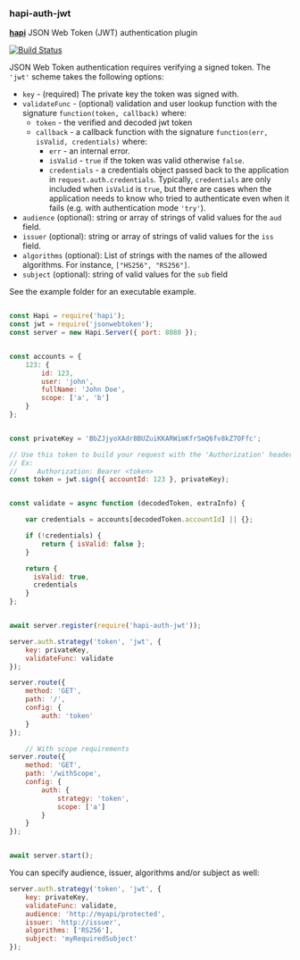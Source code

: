 ### hapi-auth-jwt

[**hapi**](https://github.com/spumko/hapi) JSON Web Token (JWT) authentication plugin

[![Build Status](https://travis-ci.org/ryanfitz/hapi-auth-jwt.png?branch=master)](https://travis-ci.org/ryanfitz/hapi-auth-jwt)

JSON Web Token authentication requires verifying a signed token. The `'jwt'` scheme takes the following options:

- `key` - (required) The private key the token was signed with.
- `validateFunc` - (optional) validation and user lookup function with the signature `function(token, callback)` where:
    - `token` - the verified and decoded jwt token
    - `callback` - a callback function with the signature `function(err, isValid, credentials)` where:
        - `err` - an internal error.
        - `isValid` - `true` if the token was valid otherwise `false`.
        - `credentials` - a credentials object passed back to the application in `request.auth.credentials`. Typically, `credentials` are only
          included when `isValid` is `true`, but there are cases when the application needs to know who tried to authenticate even when it fails
          (e.g. with authentication mode `'try'`).
- `audience` (optional): string or array of strings of valid values for the `aud` field.
- `issuer` (optional): string or array of strings of valid values for the `iss` field.
- `algorithms` (optional): List of strings with the names of the allowed algorithms. For instance, `["HS256", "RS256"]`.
- `subject` (optional): string of valid values for the `sub` field

See the example folder for an executable example.

```javascript

const Hapi = require('hapi');
const jwt = require('jsonwebtoken');
const server = new Hapi.Server({ port: 8080 });


const accounts = {
    123: {
        id: 123,
        user: 'john',
        fullName: 'John Doe',
        scope: ['a', 'b']
    }
};


const privateKey = 'BbZJjyoXAdr8BUZuiKKARWimKfrSmQ6fv8kZ7OFfc';

// Use this token to build your request with the 'Authorization' header.
// Ex:
//     Authorization: Bearer <token>
const token = jwt.sign({ accountId: 123 }, privateKey);


const validate = async function (decodedToken, extraInfo) {

    var credentials = accounts[decodedToken.accountId] || {};

    if (!credentials) {
        return { isValid: false };
    }

    return {
      isValid: true,
      credentials
    }
};


await server.register(require('hapi-auth-jwt'));

server.auth.strategy('token', 'jwt', {
    key: privateKey,
    validateFunc: validate
});

server.route({
    method: 'GET',
    path: '/',
    config: {
        auth: 'token'
    }
});

    // With scope requirements
server.route({
    method: 'GET',
    path: '/withScope',
    config: {
        auth: {
            strategy: 'token',
            scope: ['a']
        }
    }
});


await server.start();

```

You can specify audience, issuer, algorithms and/or subject as well:

```javascript
server.auth.strategy('token', 'jwt', {
    key: privateKey,
    validateFunc: validate,
    audience: 'http://myapi/protected',
    issuer: 'http://issuer',
    algorithms: ['RS256'],
    subject: 'myRequiredSubject'
});
```
